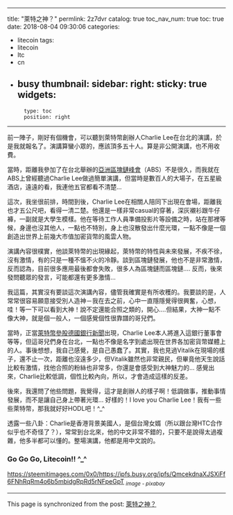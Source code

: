 
---
title: "萊特之神？"
permlink: 2z7dvr
catalog: true
toc_nav_num: true
toc: true
date: 2018-08-04 09:30:06
categories:
- litecoin
tags:
- litecoin
- ltc
- cn
- busy
thumbnail: 
sidebar:
    right:
        sticky: true
widgets:
    -
        type: toc
        position: right
---


前一陣子，剛好有個機會，可以聽到萊特幣創辦人Charlie Lee在台北的演講，於是我就報名了。演講算蠻小眾的，應該頂多五十人。算是非公開演講，也不用收費。

當時，距離我參加了在台北舉辦的[亞洲區塊鏈峰會](https://busy.org/@deanliu/afterthought-of-asia-blockchain-summit-taipei)（ABS）不是很久，而我就在ABS上曾經聽過Charlie Lee做過簡單演講，但當時是數百人的大場子，在五星級酒店，遠遠的看，我連他五官都看不清楚...

這次，我坐很前排，時間到後，Charlie Lee在相關人陪同下出現在會場，距離我也才五公尺吧，看得一清二楚。他還是一樣非常casual的穿著，深灰襯衫跟牛仔褲，一副就是大學生模樣。他在等待工作人員準備投影片等設備之時，站在那裡等候，身邊也沒其他人，一點也不特別，身上也沒散發出什麼光環，一點不像是一個創造出世界上前幾大市值加密貨幣的風雲人物。

演講內容很樸實，他談萊特幣的出現緣起，萊特幣的特性與未來發展，不疾不徐，沒有激情，有的只是一種不慍不火的冷靜。談到區塊鏈發展，他也不是非常激情，反而認為，目前很多應用最後都會失敗，很多人為區塊鏈而區塊鏈.... 反而，後來發問聽眾的發言，可能都還有更多激情...

我這篇，其實沒有要談這次演講內容，儘管我確實是有所收穫的。我要談的是，人常常很容易願意接受別人造神－我在去之前，心中一直隱隱覺得很興奮，心想，哇！等一下可以看到大神！說不定還能合照之類的，開心....但結果，大神一點不像大神，就是個一般人，一個感覺個性很靠譜的哥兒們。

當時，正當[萊特幣參股德國銀行新聞](https://busy.org/@deanliu/3hhpi7)出現，Charlie Lee本人將進入這銀行董事會等等，但這哥兒們身在台北，一點也不像是名字到處出現在世界各加密貨幣媒體上的人。事後想想，我自己感覺，是自己愚蠢了。其實，我也見過Vitalik在現場的樣子，還不止一次，距離也沒遠多少，但Vitalik雖然也非常親民，但畢竟他天生說話比較有激情，找他合照的粉絲也非常多，你還是會感受到大神魅力的... 感覺出來，Charlie比較低調，個性比較內向，所以，才會造成這樣的反差。

後來，我還問了他些問題，我覺得，這才是創辦人的樣子啊！低調做事，推動事情發展，而不是讓自己身上帶著光環... 好樣的！I love you Charlie Lee！我有一些些萊特幣，那我就好好HODL吧！^_^

透露一些八卦：Charlie是香港背景美國人，是個台灣女婿（所以跟台灣HTC合作似乎也不奇怪了？），常常到台北來，他的中文非常不錯的，只要不是說得太過複雜，他多半都可以懂的。整場演講，他都是用中文說的。

<h3>Go Go Go, Litecoin!! ^_^</h3>

https://steemitimages.com/0x0/https://ipfs.busy.org/ipfs/QmcekdnaXJSXiFf6FNhRqRm4o6b5mbidgRpRd5rNFpeGpT
<sub>*image - pixabay*</sub>

- - -

This page is synchronized from the post: [萊特之神？](https://steemit.com/@deanliu/2z7dvr)
